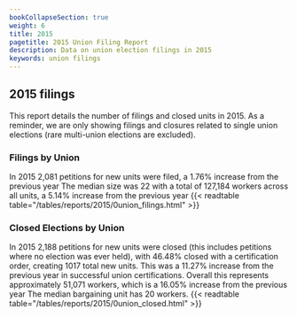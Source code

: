 ```yaml
---
bookCollapseSection: true
weight: 6
title: 2015
pagetitle: 2015 Union Filing Report
description: Data on union election filings in 2015
keywords: union filings
---
```


## 2015 filings

This report details the number of filings and closed units in 2015. As a reminder, we are only showing filings and closures related to single union elections (rare multi-union elections are excluded).

### Filings by Union
In 2015 2,081 petitions for new units were filed, a 1.76% increase from the previous year The median size was 22 with a total of 127,184 workers across all units, a 5.14% increase from the previous year
{{< readtable table="/tables/reports/2015/0union_filings.html" >}}

### Closed Elections by Union
In 2015 2,188 petitions for new units were closed (this includes petitions where no election was ever held), with 46.48% closed with a certification order, creating 1017 total new units. This was a 11.27% increase from the previous year in successful union certifications. Overall this represents approximately 51,071 workers, which is a 16.05% increase from the previous year The median bargaining unit has 20 workers.
{{< readtable table="/tables/reports/2015/0union_closed.html" >}}
